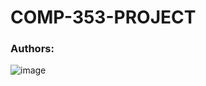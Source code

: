 # COMP-353-PROJECT

### Authors:
![image](https://github.com/user-attachments/assets/0e6dcfd2-dd21-46a4-a986-507ea41b0343)

